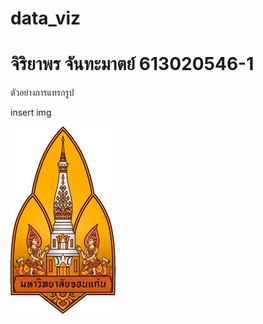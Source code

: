 # data_viz
# จิริยาพร จันทะมาตย์ 613020546-1

ตัวอย่างการแทรกรูป

insert img

![README](kkulog.jfif)
